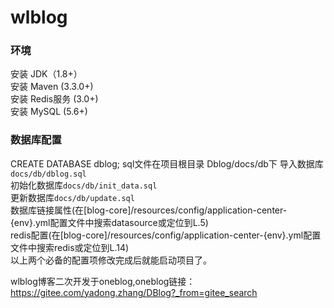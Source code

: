 # wlblog
### 环境
安装 JDK（1.8+）<br>
安装 Maven (3.3.0+)<br>
安装 Redis服务 (3.0+)<br>
安装 MySQL (5.6+)<br>
### 数据库配置
CREATE DATABASE dblog;
sql文件在项目根目录 Dblog/docs/db下
 导入数据库`docs/db/dblog.sql` <br>
 初始化数据库`docs/db/init_data.sql`<br>
 更新数据库`docs/db/update.sql`<br>
数据库链接属性(在[blog-core]/resources/config/application-center-{env}.yml配置文件中搜索datasource或定位到L.5)<br>
redis配置(在[blog-core]/resources/config/application-center-{env}.yml配置文件中搜索redis或定位到L.14)<br>
以上两个必备的配置项修改完成后就能启动项目了。











wlblog博客二次开发于oneblog,oneblog链接：https://gitee.com/yadong.zhang/DBlog?_from=gitee_search

